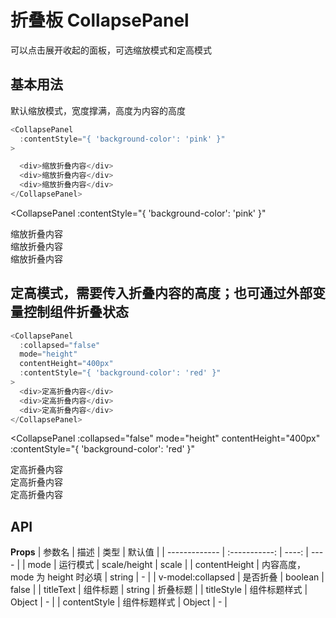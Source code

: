 # 折叠板 CollapsePanel

可以点击展开收起的面板，可选缩放模式和定高模式

## 基本用法

默认缩放模式，宽度撑满，高度为内容的高度

```js
<CollapsePanel
  :contentStyle="{ 'background-color': 'pink' }"
>

  <div>缩放折叠内容</div>
  <div>缩放折叠内容</div>
  <div>缩放折叠内容</div>
</CollapsePanel>
```

<CollapsePanel
  :contentStyle="{ 'background-color': 'pink' }"
>

  <div>缩放折叠内容</div>
  <div>缩放折叠内容</div>
  <div>缩放折叠内容</div>
</CollapsePanel>

## 定高模式，需要传入折叠内容的高度；也可通过外部变量控制组件折叠状态

```js
<CollapsePanel
  :collapsed="false"
  mode="height"
  contentHeight="400px"
  :contentStyle="{ 'background-color': 'red' }"
>
  <div>定高折叠内容</div>
  <div>定高折叠内容</div>
  <div>定高折叠内容</div>
</CollapsePanel>
```

<CollapsePanel
  :collapsed="false"
  mode="height"
  contentHeight="400px"
  :contentStyle="{ 'background-color': 'red' }"
>

  <div>定高折叠内容</div>
  <div>定高折叠内容</div>
  <div>定高折叠内容</div>
</CollapsePanel>

## API

**Props**
| 参数名 | 描述 | 类型 | 默认值 |
| ------------- | :-----------: | ----: | ---- |
| mode | 运行模式 | scale/height | scale |
| contentHeight | 内容高度，mode 为 height 时必填 | string | - |
| v-model:collapsed | 是否折叠 | boolean | false |
| titleText | 组件标题 | string | 折叠标题 |
| titleStyle | 组件标题样式 | Object | - |
| contentStyle | 组件标题样式 | Object | - |
